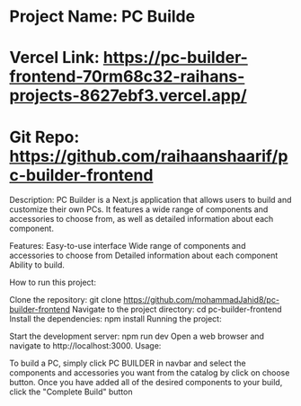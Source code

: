 
# Project Name: PC Builde
# Vercel Link: https://pc-builder-frontend-70rm68c32-raihans-projects-8627ebf3.vercel.app/

# Git Repo: https://github.com/raihaanshaarif/pc-builder-frontend


Description: PC Builder is a Next.js application that allows users to build and customize their own PCs. It features a wide range of components and accessories to choose from, as well as detailed information about each component.

Features:
Easy-to-use interface
Wide range of components and accessories to choose from
Detailed information about each component
Ability to build.

How to run this project:

Clone the repository:
git clone https://github.com/mohammadJahid8/pc-builder-frontend
Navigate to the project directory:
cd pc-builder-frontend
Install the dependencies:
npm install
Running the project:

Start the development server:
npm run dev
Open a web browser and navigate to http://localhost:3000.
Usage:

To build a PC, simply click PC BUILDER in navbar and select the components and accessories you want from the catalog by click on choose button. Once you have added all of the desired components to your build, click the "Complete Build" button

